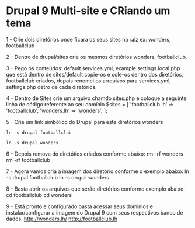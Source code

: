 # Drupal 9 Multi-site e CRiando um tema

1 - Crie dois diretórios onde ficara os seus sites na raiz ex: wonders, footballclub

2 - Dentro de drupal/sites crie os mesmos diretórios wonders, footballclub.

3 - Pego os conteúdos: default.services.yml, example.settings.local.php que está dentro de sites/default copie-os e cole-os dentro dos diretórios, footballclub criados, depois renomei os arrquivos para services.yml, settings.php detro de cada diretórios.

4 - Dentro de Sites crie um arquivo chamdo sites.php e coloque a seguinte linha de código referente ao seu domínio
    $sites = [
        'footballclub.lh' => 'footballclub',
        'wonders.lh' => 'wonders',
    ];

5 - Crie um link simbólico do Drupal para este diretórios wonders

    ln -s drupal footballclub

    ln -s drupal wonders

6 - Depois remova do diretótios criados conforme abaixo:
    rm -rf wonders
    rm -rf footballclub

7 - Agora vamos cria a imagem dos diretório conforme o exemplo abaixo:
    ln -s drupal footballclub
    ln -s drupal wonders

8 - Basta abrir os arquivos que serão diretórios conforme exemplo abaixo:
    cd footballclub
    cd wonders

9 - Está pronto e configurado basta acessar seus dominios e instalar/configurar a imagem do Drupal 9 com seus respectivos banco de dados.
    http://wonders.lh/
    http://footballclub.lh


